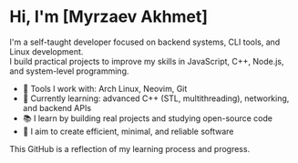 # Hi, I'm [Myrzaev Akhmet]

I'm a self-taught developer focused on backend systems, CLI tools, and Linux development.  
I build practical projects to improve my skills in JavaScript, C++, Node.js, and system-level programming.

- 🔧 Tools I work with: Arch Linux, Neovim, Git
- 🌱 Currently learning: advanced C++ (STL, multithreading), networking, and backend APIs
- 📚 I learn by building real projects and studying open-source code
- 🚀 I aim to create efficient, minimal, and reliable software

This GitHub is a reflection of my learning process and progress.
